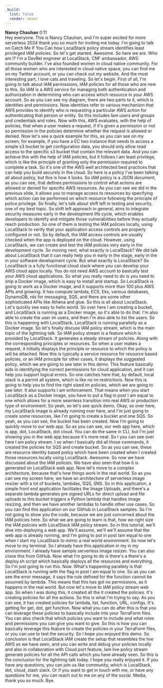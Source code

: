 ```yaml
---
_build:
  list: false
  render: never
---
```


**Nancy Chauhan**  0:11  
Hey everyone. This is Nancy Chauhan, and I'm super excited for more serverless 2024 thank you so much for inviting me today. I'm going to talk on Catch Me If You Can how LocalStack policy stream identifies least privileged IAM policies. So let's get started. Awesome. So here we are. Who am I? I'm a DevRel engineer at LocalStack, CNF ambassador, AWS community builder. I've also founded women in cloud native community. For all those women who are interested in cloud native space, you can find me on my Twitter account, or you can check out my website. And the most interesting part, I love cats and traveling. So let's begin. First of all, I'm going to talk about IAM permissions, IAM policies for all those who are new to this. So IAM is a AWS service for managing both authentication and authorization in determining who can access which resource in your AWS account. So as you can see my diagram, there are two parts to it, which is identities and permissions. Now identities refer to various mechanism that AWS provides to identify who is requesting a particular AWS action for authenticating that person or entity. So this includes Iam users and groups and credentials and roles. Now with this, AWS evaluates, with the help of policies, that when a user makes a request, if it's given a permission or not so permission in the policies determine whether the request is allowed or denied. Now let's see a quick example for this, as you can see on my screen, for example, if you have a EC two instance that needs to access a simple s3 bucket to get configuration data, you should only allow read access to the specific s3 bucket that contain the relevant data. And you can achieve this with the help of IAM policies, but it follows I am least privilege, which is like the principle of granting only the permission required to complete a task. So it's one of the AWS well architected best practices that can help you build securely in the cloud. So here is a policy I've been talking all about policy, but this is how it looks. So IAM policy is a JSON document, as you can see, that defines permissions to control what actions are allowed or denied for specific AWS resources. As you can see we did in the previous slide, it allows you to manage access to resources by specifying which action can be performed on which resource following the principle of police privilege. So finally, let's talk about shift left in testing and security, one of my best topic. So shift left approach in general, aims to integrate security measures early in the development life cycle, which enables developers to identify and mitigate those vulnerabilities before they actually reach production. So one of them is testing the IAM policies locally, using LocalStack to verify that your application access controls are properly configured or not. So by default, the IAM access controls are usually checked when the app is deployed on the cloud. However, using LocalStack, we can create and test the IAM policies very early in the development cycle. So moving next, what exactly is LocalStack? We did talk about LocalStack that it can really help you in early in the stage, early in the in your software development cycle. But what exactly is LocalStack? So LocalStack is a fully functional cloud stack where you can develop your AWS cloud apps locally. You do not need AWS account to basically test your AWS cloud applications. So what you really need to do is you need to ship a Docker image, which is easy to install and startup. So LocalStack is going to work as a Docker image, and it supports more than 100 plus AWS APIs and growing. It has compute lambda, ECS, Eks, various databases, DynamoDB, rds for messaging, SQS, and there are some other sophisticated APIs like Athena and glue. So this is all about LocalStack. Let's quickly see easy to hello world. So over here I am creating a bucket, and LocalStack is running as a Docker image, so it's able to do that. I'm also able to create the user im users, and then I'm also able to list the users. So this is happening with LocalStack. LocalStack is running parallelly as a Docker image. So let's finally discuss IAM policy stream, which is the main topic of the lightning talk. So IAM policy stream is a feature which is provided by LocalStack. It generates a steady stream of policies. Along with the corresponding principles or resources. So when a user makes a request, it initially displays the principle or resource to which the policy is will be attached. Now this is typically a service resource for resource based policies, or an IAM principle for other cases, it displays the suggested policy, which we are going to see later in this demo. This feature basically aids in identifying the correct permissions for cloud application, and it can help you support logical errors. So one catches here that, by default, local stack is a permit all system, which is like no im restrictions. Now this is going to help you to find the right sized im policies, which we are going to see later. It also supports I am enforcement. That means when you start LocalStack as a Docker image, you have to put a flag in post I am equal to one which allows for a more seamless transition into real AWS or production type of environment. So yeah, so let's see quick demo. Okay, so over here, my LocalStack image is already running over here, and I'm just going to create some resources, like I'm going to create a bucket and one SQS. So yeah, as you can see, the bucket has been created. Now I'm going to quickly move to our web app. So as you can see, our web app here, which is app, dot, LocalStack, dot cloud. You can do the same in CLI, but I'm just showing you in the web app because it's more neat. So I you can see over here I am policy stream. I so when I basically did all those commands, it created the policies for SQS and create bucket. So as you can see, these are resource identity based policy which have been created when I created those resources locally using LocalStack. Awesome. So now we have discussed about the IAM policies. We have also seen that how it is generated on LocalStack web app. Now let's move to a complex architecture, because that's how things work in the real world. So as you can see my screen here, we have an architecture of serverless image resizer with a lot of buckets, lambdas, SQS, SNS. So in this application, a simple front end application facilitates the Image Uploads, and there's a separate lambda generates pre signed URLs for direct upload and file uploads to this bucket triggers a Python lambda that handles image resizing, and then we have another lambdas to handle other use cases. So you can find this application on our GitHub in LocalStack samples. So I'm not going to show you the code, because we are just concerned about the IAM policies here. So what we are going to learn is that, how we right size the IAM policies with LocalStack IAM policy stream. So in this tutorial, we'll dive into deploying a web app. We'll assume, we'll we'll assume that the web app is already running, and I'm going to put in post Iam equal to one when I start my LocalStack to mimic a real world environment. So now let's move to my terminal. So I already have this application in my in my environment. I already have sample serverless image resizer. You can also clone this from GitHub. Now what I'm going to do is there's a there's a deploy.sh script which basically deploys all the resources and everything. So I'm just going to run this. Now. What's happening parallely is that LocalStack is running with the flag in post I am equal to one. So as you can see the error message, it says the rule defined for the function cannot be assumed by lambda. This means that this has got no permissions, as it happens in the real world. But now let's move to IAM policy stream web app. So when I was doing this, it created all the it created the policies. It's creating policies for all the actions. So this is what I'm trying to say. As you can see, it has created policies for lambda, list, function, URL, configs. It's getting for get, dot, get function. Now what you can do after this is that you can leverage these policies to basically include into your TerraForm files. You can also check that which policies you want to include and what roles and permissions you can give you want to give. So this is how you can basically leverage this feature to create the policies in your TerraForm files, or you can use to test the security. So I hope you enjoyed this demo. So conclusion is that LocalStack IAM create the setup that resembles the live AWS as we have seen, and you can write and debug your policies locally and also in collaboration with Cloud port feature, Iam live policy stream generate policies for all the API calls which you have already seen. So this is the conclusion for the lightning talk today. I hope you really enjoyed it. If you have any questions, you can join us like community, which is LocalStack, dot, cloud, slash slack. Or if you want to get in touch with me, or have any questions for me, you can reach out to me on any of the social. Media, thank you so much. Bye.
